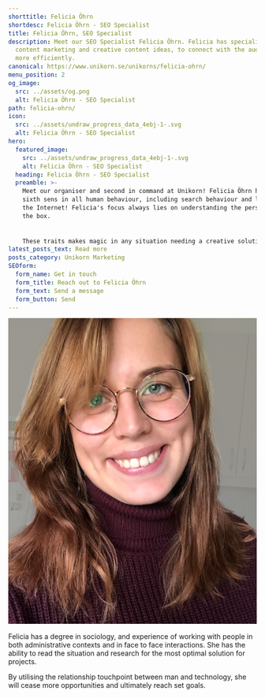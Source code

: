 ```yaml
---
shorttitle: Felicia Öhrn
shortdesc: Felicia Öhrn - SEO Specialist
title: Felicia Öhrn, SEO Specialist
description: Meet our SEO Specialist Felicia Öhrn. Felicia has specialised in
  content marketing and creative content ideas, to connect with the audience
  more efficiently.
canonical: https://www.unikorn.se/unikorns/felicia-ohrn/
menu_position: 2
og_image:
  src: ../assets/og.png
  alt: Felicia Öhrn - SEO Specialist
path: felicia-ohrn/
icon:
  src: ../assets/undraw_progress_data_4ebj-1-.svg
  alt: Felicia Öhrn - SEO Specialist
hero:
  featured_image:
    src: ../assets/undraw_progress_data_4ebj-1-.svg
    alt: Felicia Öhrn - SEO Specialist
  heading: Felicia Öhrn - SEO Specialist
  preamble: >-
    Meet our organiser and second in command at Unikorn! Felicia Öhrn has a
    sixth sens in all human behaviour, including search behaviour and life on
    the Internet! Felicia's focus always lies on understanding the person behind
    the box.


    These traits makes magic in any situation needing a creative solution. Such as ideas for how to interact with a specific group of people with a nerdy passion for something. 
latest_posts_text: Read more
posts_category: Unikorn Marketing
SEOform:
  form_name: Get in touch
  form_title: Reach out to Felicia Öhrn
  form_text: Send a message
  form_button: Send
---
```

![Felicia Öhrn](../assets/felicia.png "Felicia Öhrn")

Felicia has a degree in sociology, and experience of working with people in both administrative contexts and in face to face interactions. She has the ability to read the situation and research for the most optimal solution for projects. 

By utilising the relationship touchpoint between man and technology, she will cease more opportunities and ultimately reach set goals.